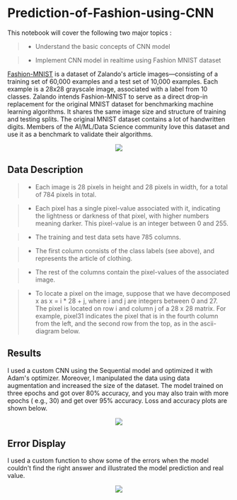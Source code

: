 # Prediction-of-Fashion-using-CNN

This notebook will cover the following two major topics :

> *  Understand the basic concepts of CNN model 

> * Implement CNN model in realtime using Fashion MNIST dataset 

[Fashion-MNIST](https://github.com/zalandoresearch/fashion-mnist) is a dataset of Zalando's article images—consisting of a training set of 60,000 examples and a test set of 10,000 examples. Each example is a 28x28 grayscale image, associated with a label from 10 classes. Zalando intends Fashion-MNIST to serve as a direct drop-in replacement for the original MNIST dataset for benchmarking machine learning algorithms. It shares the same image size and structure of training and testing splits. The original MNIST dataset contains a lot of handwritten digits. Members of the AI/ML/Data Science community love this dataset and use it as a benchmark to validate their algorithms. 

<p align="center">
  <img src="https://github.com/prishitakapoor/Prediction-of-Fashion-using-CNN/blob/blob/main/fashion_mnist_dataset_sample.png" />
</p>

## Data Description

>* Each image is 28 pixels in height and 28 pixels in width, for a total of 784 pixels in total.

> * Each pixel has a single pixel-value associated with it, indicating the lightness or darkness of that pixel, with higher numbers meaning darker. This pixel-value is an integer between 0 and 255.

> * The training and test data sets have 785 columns.

> * The first column consists of the class labels (see above), and represents the article of clothing.

> * The rest of the columns contain the pixel-values of the associated image.

> * To locate a pixel on the image, suppose that we have decomposed x as x = i * 28 + j, where i and j are integers between 0 and 27. The pixel is located on row i and column j of a 28 x 28 matrix. For example, pixel31 indicates the pixel that is in the fourth column from the left, and the second row from the top, as in the ascii-diagram below.


## Results

I used a custom CNN using the Sequential model and optimized it with Adam's optimizer. Moreover, I manipulated the data using data augmentation and increased the size of the dataset.
The model trained on three epochs and got over 80% accuracy, and you may also train with more epochs ( e.g., 30) and get over 95% accuracy.
Loss and accuracy plots are shown below.

<p align="center">
  <img src="https://github.com/prishitakapoor/Prediction-of-Fashion-using-CNN/blob/blob/main/Loss.PNG" />
</p>


## Error Display

I used a custom function to show some of the errors when the model couldn't find the right answer and illustrated the model prediction and real value.

<p align="center">
  <img src="https://github.com/prishitakapoor/Prediction-of-Fashion-using-CNN/blob/blob/main/Errors.PNG" />
</p>
